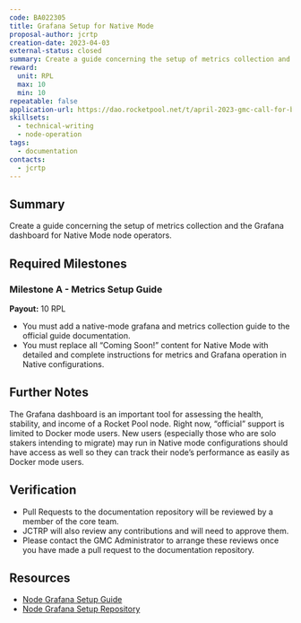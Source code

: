 ```yaml
---
code: BA022305
title: Grafana Setup for Native Mode
proposal-author: jcrtp
creation-date: 2023-04-03
external-status: closed
summary: Create a guide concerning the setup of metrics collection and the Grafana dashboard for Native Mode node operators.
reward:
  unit: RPL
  max: 10
  min: 10
repeatable: false
application-url: https://dao.rocketpool.net/t/april-2023-gmc-call-for-bounty-applications-deadline-is-april-15th/1637/6
skillsets:
  - technical-writing
  - node-operation
tags: 
  - documentation
contacts:
  - jcrtp
---
```


## Summary

Create a guide concerning the setup of metrics collection and the Grafana dashboard for Native Mode node operators.

## Required Milestones

### Milestone A - Metrics Setup Guide
**Payout:** 10 RPL  

* You must add a native-mode grafana and metrics collection guide to the official guide documentation. 
* You must replace all “Coming Soon!” content for Native Mode with detailed and complete instructions for metrics and Grafana operation in Native configurations.

## Further Notes

The Grafana dashboard is an important tool for assessing the health, stability, and income of a Rocket Pool node. Right now, “official” support is limited to Docker mode users. New users (especially those who are solo stakers intending to migrate) may run in Native mode configurations should have access as well so they can track their node’s performance as easily as Docker mode users.

## Verification
* Pull Requests to the documentation repository will be reviewed by a member of the core team. 
* JCTRP will also review any contributions and will need to approve them. 
* Please contact the GMC Administrator to arrange these reviews once you have made a pull request to the documentation repository. 

## Resources
* [Node Grafana Setup Guide](https://docs.rocketpool.net/guides/node/grafana)
* [Node Grafana Setup Repository](https://github.com/rocket-pool/docs.rocketpool.net/blob/main/docs/guides/node/grafana.md)


